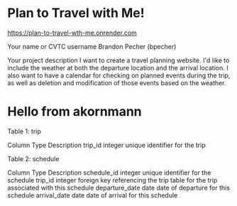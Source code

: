 # Plan to Travel with Me!
https://plan-to-travel-wth-me.onrender.com

Your name or CVTC username
Brandon Pecher (bpecher)

Your project description
I want to create a travel planning website. I'd like to include the weather at both the departure location and the arrival location. I also want to have a calendar for checking on planned events during the trip, as well as deletion and modification of those events based on the weather.


Hello from akornmann
=======
Table 1: trip

Column	Type	Description
trip_id	integer	unique identifier for the trip

Table 2: schedule

Column	Type	Description
schedule_id	integer	unique identifier for the schedule
trip_id	integer	foreign key referencing the trip table for the trip associated with this schedule
departure_date	date	date of departure for this schedule
arrival_date	date	date of arrival for this schedule


